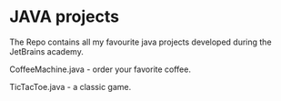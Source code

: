 # JAVA projects
The Repo contains all my favourite java projects developed during the JetBrains academy.

CoffeeMachine.java - order your favorite coffee.

TicTacToe.java - a classic game.
